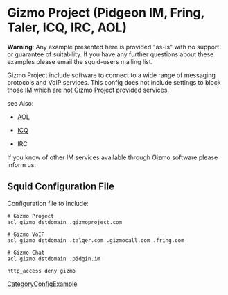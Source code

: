 # Gizmo Project (Pidgeon IM, Fring, Taler, ICQ, IRC, AOL)

**Warning**: Any example presented here is provided "as-is" with no
support or guarantee of suitability. If you have any further questions
about these examples please email the squid-users mailing list.

Gizmo Project include software to connect to a wide range of messaging
protocols and VoIP services. This config does not include settings to
block those IM which are not Gizmo Project provided services.

see Also:

  - [AOL](https://wiki.squid-cache.org/ConfigExamples/Chat/Gizmo/ConfigExamples/Chat/Aol#)

  - [ICQ](https://wiki.squid-cache.org/ConfigExamples/Chat/Gizmo/ConfigExamples/Chat/Icq#)

  - IRC

If you know of other IM services available through Gizmo software please
inform us.

## Squid Configuration File

Configuration file to Include:

    # Gizmo Project
    acl gizmo dstdomain .gizmoproject.com
    
    # Gizmo VoIP
    acl gizmo dstdomain .talqer.com .gizmocall.com .fring.com
    
    # Gizmo Chat
    acl gizmo dstdomain .pidgin.im
    
    http_access deny gizmo

[CategoryConfigExample](https://wiki.squid-cache.org/ConfigExamples/Chat/Gizmo/CategoryConfigExample#)
